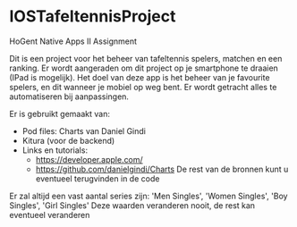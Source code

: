 # IOSTafeltennisProject
HoGent Native Apps II Assignment

Dit is een project voor het beheer van tafeltennis spelers, matchen en een ranking. 
Er wordt aangeraden om dit project op je smartphone te draaien (IPad is mogelijk).
Het doel van deze app is het beheer van je favourite spelers, en dit wanneer je mobiel op weg bent.
Er wordt getracht alles te automatiseren bij aanpassingen.


Er is gebruikt gemaakt van:
  - Pod files: Charts van Daniel Gindi
  - Kitura (voor de backend)
  - Links en tutorials:
    - https://developer.apple.com/ 
    - https://github.com/danielgindi/Charts
De rest van de bronnen kunt u eventueel terugvinden in de code
  
Er zal altijd een vast aantal series zijn:
'Men Singles', 'Women Singles', 'Boy Singles', 'Girl Singles'
Deze waarden veranderen nooit, de rest kan eventueel veranderen

